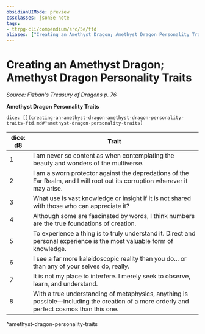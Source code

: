 ```yaml
---
obsidianUIMode: preview
cssclasses: json5e-note
tags:
- ttrpg-cli/compendium/src/5e/ftd
aliases: ["Creating an Amethyst Dragon; Amethyst Dragon Personality Traits"]
---
```

# Creating an Amethyst Dragon; Amethyst Dragon Personality Traits
*Source: Fizban's Treasury of Dragons p. 76* 

**Amethyst Dragon Personality Traits**

`dice: [](creating-an-amethyst-dragon-amethyst-dragon-personality-traits-ftd.md#^amethyst-dragon-personality-traits)`

| dice: d8 | Trait |
|----------|-------|
| 1 | I am never so content as when contemplating the beauty and wonders of the multiverse. |
| 2 | I am a sworn protector against the depredations of the Far Realm, and I will root out its corruption wherever it may arise. |
| 3 | What use is vast knowledge or insight if it is not shared with those who can appreciate it? |
| 4 | Although some are fascinated by words, I think numbers are the true foundations of creation. |
| 5 | To experience a thing is to truly understand it. Direct and personal experience is the most valuable form of knowledge. |
| 6 | I see a far more kaleidoscopic reality than you do... or than any of your selves do, really. |
| 7 | It is not my place to interfere. I merely seek to observe, learn, and understand. |
| 8 | With a true understanding of metaphysics, anything is possible—including the creation of a more orderly and perfect cosmos than this one. |
^amethyst-dragon-personality-traits